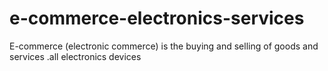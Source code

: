 # e-commerce-electronics-services
E-commerce (electronic commerce) is the buying and selling of goods and services .all electronics devices
